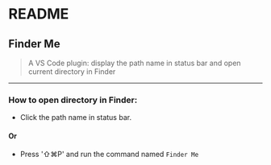 # README

## Finder Me

> A VS Code plugin: display the path name in status bar and open current directory in Finder

---

### How to open directory in Finder: 

- Click the path name in status bar.

#### Or

- Press '⇧⌘P' and run the command named `Finder Me`
